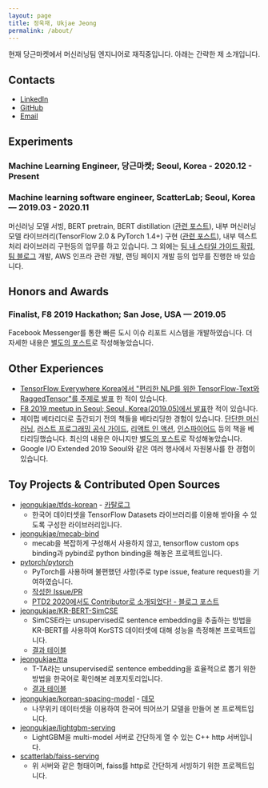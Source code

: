 ```yaml
---
layout: page
title: 정욱재, Ukjae Jeong
permalink: /about/
---
```


현재 당근마켓에서 머신러닝팀 엔지니어로 재직중입니다. 아래는 간략한 제 소개입니다.

## Contacts

* [LinkedIn](https://www.linkedin.com/in/jeongukjae/)
* [GitHub](https://www.github.com/jeongukjae/)
* [Email](mailto:jeongukjae@gmail.com)

## Experiments

### Machine Learning Engineer, 당근마켓; Seoul, Korea - 2020.12 - Present

### Machine learning software engineer, ScatterLab; Seoul, Korea — 2019.03 - 2020.11

머신러닝 모델 서빙, BERT pretrain, BERT distillation ([관련 포스트](https://jeongukjae.github.io/posts/pingpong-ml-model-optimize-2/)), 내부 머신러닝 모델 라이브러리(TensorFlow 2.0 & PyTorch 1.4+) 구현 ([관련 포스트](https://jeongukjae.github.io/posts/pingpong-torch-to-tf-tf-to-torch/)), 내부 텍스트 처리 라이브러리 구현등의 업무를 하고 있습니다. 그 외에는 [팀 내 스타일 가이드 확립](https://jeongukjae.github.io/posts/python-in-pingpong/), [팀 블로그](https://blog.pingpong.us/) 개발, AWS 인프라 관련 개발, 랜딩 페이지 개발 등의 업무를 진행한 바 있습니다.

## Honors and Awards

### Finalist, F8 2019 Hackathon; San Jose, USA — 2019.05

Facebook Messenger를 통한 빠른 도시 이슈 리포트 시스템을 개발하였습니다. 더 자세한 내용은 [별도의 포스트](https://jeongukjae.github.io/posts/f8-2019/)로 작성해놓았습니다.

## Other Experiences

* [TensorFlow Everywhere Korea에서 "편리한 NLP를 위한 TensorFlow-Text와 RaggedTensor"를 주제로 발표](https://jeongukjae.github.io/posts/tensorflow-text-and-ragged-tensor/) 한 적이 있습니다.
* [F8 2019 meetup in Seoul; Seoul, Korea(2019.05)에서 발표](https://speakerdeck.com/jeongukjae/f8-2019-meetup-seoul-hongseunghwan-jeongugjae-balpyojaryo)한 적이 있습니다.
* 제이펍 베타리더로 출간되기 전의 책들을 베타리딩한 경험이 있습니다. [단단한 머신러닝](https://jpub.tistory.com/1014), [러스트 프로그래밍 공식 가이드](https://jpub.tistory.com/980), [리액트 인 액션](https://jpub.tistory.com/893), [인스파이어드](https://jpub.tistory.com/885) 등의 책을 베타리딩했습니다. 최신의 내용은 아니지만 [별도의 포스트](https://jeongukjae.github.io/posts/jpub-베타리더를-되돌아보며/)로 작성해놓았습니다.
* Google I/O Extended 2019 Seoul와 같은 여러 행사에서 자원봉사를 한 경험이 있습니다.

## Toy Projects & Contributed Open Sources

* [jeongukjae/tfds-korean](https://github.com/jeongukjae/tfds-korean) - [카탈로그](https://jeongukjae.github.io/tfds-korean/)
  * 한국어 데이터셋을 TensorFlow Datasets 라이브러리를 이용해 받아올 수 있도록 구성한 라이브러리입니다.
* [jeongukjae/mecab-bind](https://github.com/jeongukjae/mecab-bind)
  * mecab을 복잡하게 구성해서 사용하지 않고, tensorflow custom ops binding과 pybind로 python binding을 해놓은 프로젝트입니다.
* [pytorch/pytorch](https://github.com/pytorch/pytorch)
  * PyTorch를 사용하며 불편했던 사항(주로 type issue, feature request)을 기여하였습니다.
  * [작성한 Issue/PR](https://github.com/pytorch/pytorch/issues?q=author%3Ajeongukjae)
  * [PTD2 2020에서도 Contributor로 소개되었다! - 블로그 포스트](https://jeongukjae.github.io/posts/ptd2-2020/)
* [jeongukjae/KR-BERT-SimCSE](https://github.com/jeongukjae/KR-BERT-SimCSE)
  * SimCSE라는 unsupervised로 sentence embedding을 추출하는 방법을 KR-BERT를 사용하여 KorSTS 데이터셋에 대해 성능을 측정해본 프로젝트입니다.
  * [결과 테이블](https://github.com/jeongukjae/KR-BERT-SimCSE#results)
* [jeongukjae/tta](https://github.com/jeongukjae/tta)
  * T-TA라는 unsupervised로 sentence embedding을 효율적으로 뽑기 위한 방법을 한국어로 확인해본 레포지토리입니다.
  * [결과 테이블](https://github.com/jeongukjae/tta#unsupervised-korsts)
* [jeongukjae/korean-spacing-model](https://github.com/jeongukjae/korean-spacing-model) - [데모](https://jeongukjae.github.io/korean-spacing-model/)
  * 나무위키 데이터셋을 이용하여 한국어 띄어쓰기 모델을 만들어 본 프로젝트입니다.
* [jeongukjae/lightgbm-serving](https://github.com/jeongukjae/lightgbm-serving)
  * LightGBM을 multi-model 서버로 간단하게 열 수 있는 C++ http 서버입니다.
* [scatterlab/faiss-serving](https://github.com/jeongukjae/lightgbm-serving)
  * 위 서버와 같은 형태이며, faiss를 http로 간단하게 서빙하기 위한 프로젝트입니다.
